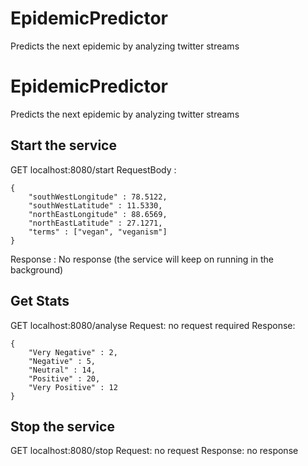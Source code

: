# EpidemicPredictor
Predicts the next epidemic by analyzing twitter streams

# EpidemicPredictor
Predicts the next epidemic by analyzing twitter streams

## Start the service
GET localhost:8080/start
RequestBody : 
```
{
    "southWestLongitude" : 78.5122,
    "southWestLatitude" : 11.5330,
    "northEastLongitude" : 88.6569,
    "northEastLatitude" : 27.1271,
    "terms" : ["vegan", "veganism"]
}
```
Response : No response (the service will keep on running in the background)

## Get Stats
GET localhost:8080/analyse
Request: no request required
Response:
```
{
    "Very Negative" : 2,
    "Negative" : 5,
    "Neutral" : 14,
    "Positive" : 20,
    "Very Positive" : 12
}
```
## Stop the service
GET localhost:8080/stop
Request: no request
Response: no response 

